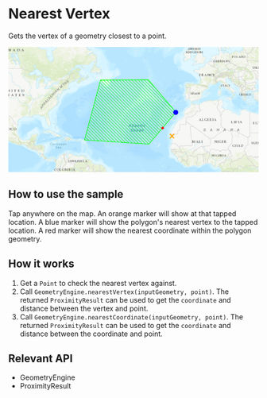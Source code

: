 <h1>Nearest Vertex</h1>

<p>Gets the vertex of a geometry closest to a point.</p>

<p><img src="NearestVertex.png"/></p>

<h2>How to use the sample</h2>

<p>Tap anywhere on the map. An orange marker will show at that tapped location. A blue marker will show the polygon's nearest vertex to the tapped location. A red marker will show the nearest coordinate within the polygon geometry.</p>

<h2>How it works</h2>

<ol>
<li>Get a <code>Point</code> to check the nearest vertex against.</li>
<li>Call <code>GeometryEngine.nearestVertex(inputGeometry, point)</code>. The returned <code>ProximityResult</code> can be used to get the <code>coordinate</code> and distance between the vertex and point.</li>
<li>Call <code>GeometryEngine.nearestCoordinate(inputGeometry, point)</code>. The returned <code>ProximityResult</code> can be used to get the <code>coordinate</code> and distance between the coordinate and point.</li>
</ol>

<h2>Relevant API</h2>

<ul>
<li>GeometryEngine</li>
<li>ProximityResult</li>
</ul>
